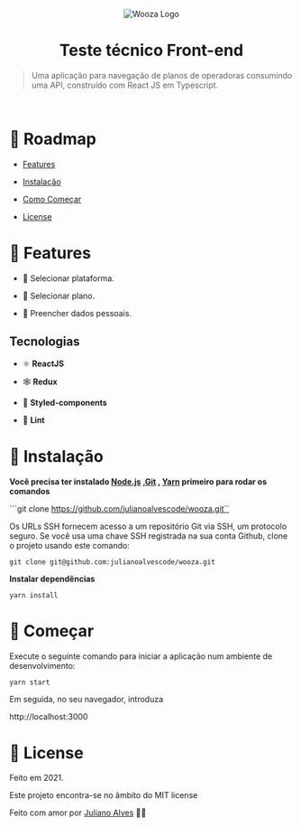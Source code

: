 
  
  
  

<p  align="center">
<img  src="https://raw.githubusercontent.com/woozabr/teste-front/develop/src/images/logo.png" alt="Wooza Logo">
</p>

  
  

<h1  align="center">Teste técnico Front-end</h1>

  
  
  

<p  align="center">

  

</p>

  
  
  

> Uma aplicação para  navegação de planos de operadoras consumindo uma API, construído com React JS em Typescript.

  
  
  

<br />

  
  
  
  

# :pushpin: Roadmap

  
  
  

* [Features](#rocket-features)

  

* [Instalação](#construction_worker-instalação)

  
  

* [Como Começar](#runner-começar)

  
  
  

* [License](#closed_book-license)

  
  
  
  

# :rocket: Features

  
  
  

* 📝  Selecionar plataforma.

* 📝   Selecionar plano.

* 📝   Preencher dados pessoais.

  

## Tecnologias

  

* ⚛ **ReactJS**

* 🕸 **Redux**

* 💅 **Styled-components**

* 💆 **Lint**



  
  

# :construction_worker: Instalação

  
  
  

**Você precisa ter instalado [Node.js](https://nodejs.org/en/download/) ,[Git](https://git-scm.com/downloads) , [Yarn](https://yarnpkg.com/) primeiro para rodar os comandos**

  
  
  

```git clone https://github.com/julianoalvescode/wooza.git``

  
  
  

Os URLs SSH fornecem acesso a um repositório Git via SSH, um protocolo seguro. Se você usa uma chave SSH registrada na sua conta Github, clone o projeto usando este comando:

  
  
  

```git clone git@github.com:julianoalvescode/wooza.git```

  
  
  

**Instalar dependências**

  
  
  

```yarn install```

  
  
  
  
  
  
  

# :runner: Começar

  
  
  
  
  

Execute o seguinte comando para iniciar a aplicação num ambiente de desenvolvimento:

  
  
  

```yarn start```

  

Em seguida, no seu navegador, introduza

  

http://localhost:3000


  

# :closed_book: License

  
  
  
Feito em 2021.

  

Este projeto encontra-se no âmbito do MIT license

  
  
  

Feito com amor por [Juliano Alves](https://github.com/julianoalvescode) 💜🚀